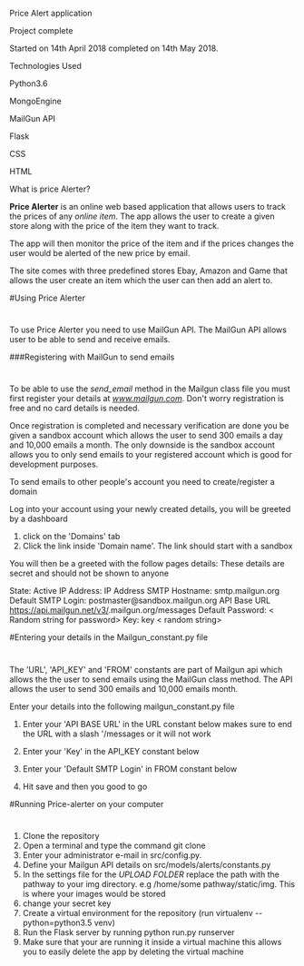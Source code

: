 


Price Alert application

Project complete

Started on 14th April 2018 completed on 14th May 2018.

Technologies Used

Python3.6

MongoEngine

MailGun API

Flask

CSS

HTML

What is price Alerter?

**Price Alerter** is an online web based application that allows users to track the prices of any
*online item*. The app allows the user to create a given store along with the price of
the item they want to track.
 
The app will then monitor the price of
the item and if the prices changes the user would be alerted of the new price by email.

The site comes with three predefined stores Ebay, Amazon and Game that allows the
user create an item which the user can then add an alert to.
            
            
        
#Using Price Alerter
#

To use Price Alerter you need to use MailGun API. The MailGun API allows
user to be able to send and receive emails.


###Registering with MailGun to send emails
#

To be able to use the *send_email* method in the Mailgun class file you must first register
your details at *www.mailgun.com*. Don't worry registration is free and no card
details is needed.

Once registration is completed and necessary verification are done you be given a
sandbox account which allows the user to send 300 emails a day and 10,000 emails a month.
The only downside is the sandbox account allows you to only send emails to your registered
account which is good for development purposes.


To send emails to other people's account you need to create/register a domain

Log into your account using your newly created details, you will be greeted by a dashboard

1) click on the 'Domains' tab
2) Click the link inside 'Domain name'. The link should start with a sandbox<random numbers>


You will then be a greeted with the follow pages details:
These details are secret and should not be shown to anyone

State: Active
IP Address: IP Address
SMTP Hostname: smtp.mailgun.org
Default SMTP Login: postmaster@sandbox<your-random-key-should-be>.mailgun.org
API Base URL https://api.mailgun.net/v3/<your-random-key-should-be>.mailgun.org/messages
Default Password: < Random string for password>
Key: key < random string>



#Entering your details in the Mailgun_constant.py file
#


The 'URL', 'API_KEY' and 'FROM' constants are part of Mailgun api which allows the
the user to send emails using the MailGun class method. The API allows the user to
send 300 emails and 10,000 emails month.

Enter your details into the following mailgun_constant.py file

1) Enter your 'API BASE URL' in the URL constant below makes sure to end the URL with a slash '/messages or it will not work

2) Enter your 'Key' in the API_KEY constant below
3) Enter your 'Default SMTP Login' in FROM constant below
4) Hit save and then you good to go



#Running Price-alerter on your computer
#

1) Clone the repository
2) Open a terminal and type the command git clone 
2) Enter your administrator e-mail in src/config.py.
3) Define your Mailgun API details on src/models/alerts/constants.py
4) In the settings file for the *UPLOAD FOLDER* replace the path with the pathway to your img directory. 
   e.g /home/some pathway/static/img. This is where your images would be stored
4) change your secret key
4) Create a virtual environment for the repository (run virtualenv --python=python3.5 venv)
5) Run the Flask server by running python run.py runserver
5) Make sure that your are running it inside a virtual machine this allows you to easily delete the app by deleting the virtual machine
    

